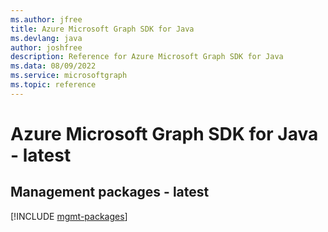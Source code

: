 ```yaml
---
ms.author: jfree
title: Azure Microsoft Graph SDK for Java
ms.devlang: java
author: joshfree
description: Reference for Azure Microsoft Graph SDK for Java
ms.data: 08/09/2022
ms.service: microsoftgraph
ms.topic: reference
---
```

# Azure Microsoft Graph SDK for Java - latest

## Management packages - latest
[!INCLUDE [mgmt-packages](microsoft-graph-mgmt-index.md)]